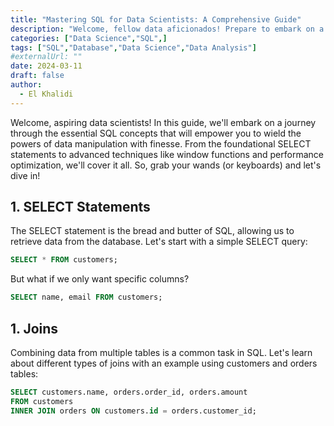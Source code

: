 ```yaml
---
title: "Mastering SQL for Data Scientists: A Comprehensive Guide"
description: "Welcome, fellow data aficionados! Prepare to embark on a thrilling expedition through the realm of SQL mastery. In this enlightening blog post, I'll unveil the fascinating journey I've undertaken as a data scientist, delving deep into the intricacies of SQL. Join me as I navigate the winding pathways of SELECT statements, the enchanting world of JOINs, and the powerful magic of GROUP BY and aggregation functions. From the humble beginnings of data querying to the mastery of advanced techniques like window functions and performance optimization, I'll guide you through each step of the way. Get ready to unlock the secrets of SQL and empower your data analysis endeavors like never before!"
categories: ["Data Science","SQL",]
tags: ["SQL","Database","Data Science","Data Analysis"]
#externalUrl: ""
date: 2024-03-11
draft: false
author:
  - El Khalidi
---
```


Welcome, aspiring data scientists! In this guide, we'll embark on a journey through the essential SQL concepts that will empower you to wield the powers of data manipulation with finesse. From the foundational SELECT statements to advanced techniques like window functions and performance optimization, we'll cover it all. So, grab your wands (or keyboards) and let's dive in!

## 1. SELECT Statements

The SELECT statement is the bread and butter of SQL, allowing us to retrieve data from the database. Let's start with a simple SELECT query:

```sql
SELECT * FROM customers;
```
But what if we only want specific columns?

```sql
SELECT name, email FROM customers;
```

## 1. Joins

Combining data from multiple tables is a common task in SQL. Let's learn about different types of joins with an example using customers and orders tables:

```sql
SELECT customers.name, orders.order_id, orders.amount
FROM customers
INNER JOIN orders ON customers.id = orders.customer_id;
```
